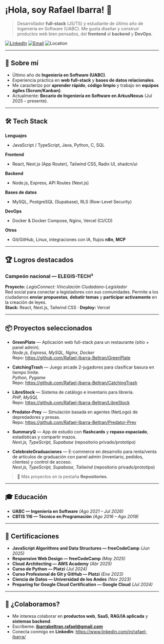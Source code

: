 # ¡Hola, soy Rafael Ibarra! 👋

> Desarrollador **full-stack** (JS/TS) y estudiante de último año de Ingeniería en Software (UABC). Me gusta diseñar y construir productos web bien pensados, del **frontend** al **backend** y **DevOps**.

[![LinkedIn](https://img.shields.io/badge/LinkedIn-rafael--ibarra-blue)](https://www.linkedin.com/in/rafael-ibarra/)
[![Email](https://img.shields.io/badge/Email-ibarrabeltran.rafael%40gmail.com-informational)](mailto:ibarrabeltran.rafael@gmail.com)
![Location](https://img.shields.io/badge/Tijuana-BC%2C%20MX-forestgreen)

---

## 🚀 Sobre mí
- Último año de **Ingeniería en Software (UABC)**.
- Experiencia práctica en **web full-stack** y **bases de datos relacionales**.
- Me caracterizo por **aprender rápido**, **código limpio** y trabajo en **equipos ágiles (Scrum/Kanban)**.
- Actualmente: **Becario de Ingeniería en Software en ArkusNexus** (Jul 2025 – presente).

---

## 🛠️ Tech Stack

**Lenguajes**
- JavaScript / TypeScript, Java, Python, C, SQL

**Frontend**
- React, Next.js (App Router), Tailwind CSS, Radix UI, shadcn/ui

**Backend**
- Node.js, Express, API Routes (Next.js)

**Bases de datos**
- MySQL, PostgreSQL (Supabase), RLS (Row-Level Security)

**DevOps**
- Docker & Docker Compose, Nginx, Vercel (CI/CD)

**Otros**
- Git/GitHub, Linux, integraciones con IA, flujos **n8n**, **MCP**

---

## 🏆 Logros destacados

### Campeón nacional — **ELEGIS-TECH³**  
**Proyecto:** *LegisConnect: Vinculación Ciudadano-Legislador*  
Red social para conectar a legisladores con sus comunidades. Permite a los ciudadanos **enviar propuestas**, **debatir temas** y **participar activamente** en la creación de leyes.  
**Stack:** React, Next.js, Tailwind CSS · **Deploy:** Vercel

---

## 📦 Proyectos seleccionados

- **GreenPlate** — Aplicación web full-stack para un restaurante (sitio + panel admin).  
  *Node.js, Express, MySQL, Nginx, Docker*  
  Repo: https://github.com/Rafael-Ibarra-Beltran/GreenPlate

- **CatchingTrash** — Juego arcade 2-jugadores para clasificar basura en tiempo límite.  
  *Python, Pygame*  
  Repo: https://github.com/Rafael-Ibarra-Beltran/CatchingTrash

- **LibreStock** — Sistema de catálogo e inventario para librería.  
  *PHP, MySQL*  
  Repo: https://github.com/Rafael-Ibarra-Beltran/LibreStock

- **Predator-Prey** — Simulación basada en agentes (NetLogo) de depredadores y presas.  
  Repo: https://github.com/Rafael-Ibarra-Beltran/Predator-Prey

- **SummaryQ** — App de estudio con **flashcards** y **repaso espaciado**, estadísticas y compartir mazos.  
  *Next.js, TypeScript, Supabase* (repositorio privado/prototipo)

- **CelebrateGraduaciones** — E-commerce en desarrollo para renta/venta de artículos de graduación con panel admin (inventario, pedidos, clientes) y control de acceso.  
  *Next.js, TypeScript, Supabase, Tailwind* (repositorio privado/prototipo)

> 🔖 Más proyectos en la pestaña **Repositories**.

---

## 🎓 Educación
- **UABC — Ingeniería en Software** *(Ago 2021 – Jul 2026)*
- **CBTIS 116 — Técnico en Programación** *(Ago 2016 – Ago 2019)*

---

## 📜 Certificaciones
- **JavaScript Algorithms and Data Structures — freeCodeCamp** *(Jun 2025)*
- **Responsive Web Design — freeCodeCamp** *(May 2025)*
- **Cloud Architecting — AWS Academy** *(Abr 2025)*
- **Curso de Python — Platzi** *(Jul 2024)*
- **Curso Profesional de Git y GitHub — Platzi** *(Ene 2023)*
- **Ciencia de Datos — Universidad de los Andes** *(Nov 2023)*
- **Preparing for Google Cloud Certification — Google Cloud** *(Jul 2024)*

---

## 🤝 ¿Colaboramos?
- Me interesa colaborar en **productos web**, **SaaS**, **RAG/IA aplicada** y **sistemas backend**.
- Escríbeme: **ibarrabeltran.rafael@gmail.com**  
- Conecta conmigo en **LinkedIn**: https://www.linkedin.com/in/rafael-ibarra/
